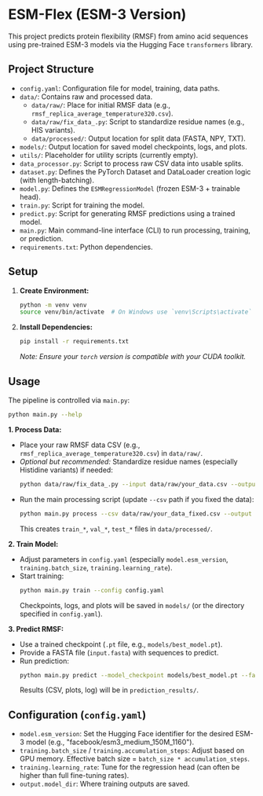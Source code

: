 # ESM-Flex (ESM-3 Version)

This project predicts protein flexibility (RMSF) from amino acid sequences using pre-trained ESM-3 models via the Hugging Face `transformers` library.

## Project Structure

*   `config.yaml`: Configuration file for model, training, data paths.
*   `data/`: Contains raw and processed data.
    *   `data/raw/`: Place for initial RMSF data (e.g., `rmsf_replica_average_temperature320.csv`).
    *   `data/raw/fix_data_.py`: Script to standardize residue names (e.g., HIS variants).
    *   `data/processed/`: Output location for split data (FASTA, NPY, TXT).
*   `models/`: Output location for saved model checkpoints, logs, and plots.
*   `utils/`: Placeholder for utility scripts (currently empty).
*   `data_processor.py`: Script to process raw CSV data into usable splits.
*   `dataset.py`: Defines the PyTorch Dataset and DataLoader creation logic (with length-batching).
*   `model.py`: Defines the `ESMRegressionModel` (frozen ESM-3 + trainable head).
*   `train.py`: Script for training the model.
*   `predict.py`: Script for generating RMSF predictions using a trained model.
*   `main.py`: Main command-line interface (CLI) to run processing, training, or prediction.
*   `requirements.txt`: Python dependencies.

## Setup

1.  **Create Environment:**
    ```bash
    python -m venv venv
    source venv/bin/activate  # On Windows use `venv\Scripts\activate`
    ```

2.  **Install Dependencies:**
    ```bash
    pip install -r requirements.txt
    ```
    *Note: Ensure your `torch` version is compatible with your CUDA toolkit.*

## Usage

The pipeline is controlled via `main.py`:

```bash
python main.py --help
```

**1. Process Data:**

*   Place your raw RMSF data CSV (e.g., `rmsf_replica_average_temperature320.csv`) in `data/raw/`.
*   *Optional but recommended:* Standardize residue names (especially Histidine variants) if needed:
    ```bash
    python data/raw/fix_data_.py --input data/raw/your_data.csv --output data/raw/your_data_fixed.csv
    ```
*   Run the main processing script (update `--csv` path if you fixed the data):
    ```bash
    python main.py process --csv data/raw/your_data_fixed.csv --output data/processed
    ```
    This creates `train_*`, `val_*`, `test_*` files in `data/processed/`.

**2. Train Model:**

*   Adjust parameters in `config.yaml` (especially `model.esm_version`, `training.batch_size`, `training.learning_rate`).
*   Start training:
    ```bash
    python main.py train --config config.yaml
    ```
    Checkpoints, logs, and plots will be saved in `models/` (or the directory specified in `config.yaml`).

**3. Predict RMSF:**

*   Use a trained checkpoint (`.pt` file, e.g., `models/best_model.pt`).
*   Provide a FASTA file (`input.fasta`) with sequences to predict.
*   Run prediction:
    ```bash
    python main.py predict --model_checkpoint models/best_model.pt --fasta_path input.fasta --output_dir prediction_results
    ```
    Results (CSV, plots, log) will be in `prediction_results/`.

## Configuration (`config.yaml`)

*   `model.esm_version`: Set the Hugging Face identifier for the desired ESM-3 model (e.g., "facebook/esm3_medium_150M_1160").
*   `training.batch_size` / `training.accumulation_steps`: Adjust based on GPU memory. Effective batch size = `batch_size * accumulation_steps`.
*   `training.learning_rate`: Tune for the regression head (can often be higher than full fine-tuning rates).
*   `output.model_dir`: Where training outputs are saved.

